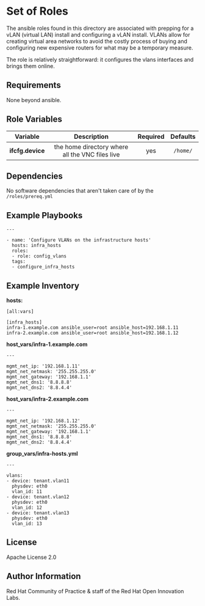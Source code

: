 Set of Roles
============

The ansible roles found in this directory are associated with prepping for a vLAN (virtual LAN) install and configuring a vLAN install. VLANs allow for creating virtual area networks to avoid the costly process of buying and configuring new expensive routers for what may be a temporary measure.

The role is relatively straightforward:  it configures the vlans interfaces and brings them online.

Requirements
------------

None beyond ansible.

Role Variables
--------------
| Variable | Description | Required | Defaults |
|:--------:|:-----------:|:--------:|:--------:|
|**ifcfg.device**| the home directory where all the VNC files live | yes | ``` /home/ ``` |

Dependencies
------------
No software dependencies that aren't taken care of by the ```/roles/prereq.yml```

Example Playbooks
----------------

```
---

- name: 'Configure VLANs on the infrastructure hosts'
  hosts: infra_hosts
  roles:
  - role: config_vlans
  tags:
  - configure_infra_hosts
```

Example Inventory
----------------
**hosts:**
```
[all:vars]

[infra_hosts]
infra-1.example.com ansible_user=root ansible_host=192.168.1.11
infra-2.example.com ansible_user=root ansible_host=192.168.1.12
```
**host_vars/infra-1.example.com**
```
---

mgmt_net_ip: '192.168.1.11'
mgmt_net_netmask: '255.255.255.0'
mgmt_net_gateway: '192.168.1.1'
mgmt_net_dns1: '8.8.8.8'
mgmt_net_dns2: '8.8.4.4'
```

**host_vars/infra-2.example.com**
```
---

mgmt_net_ip: '192.168.1.12'
mgmt_net_netmask: '255.255.255.0'
mgmt_net_gateway: '192.168.1.1'
mgmt_net_dns1: '8.8.8.8'
mgmt_net_dns2: '8.8.4.4'
```

**group_vars/infra-hosts.yml**
```
---

vlans:
- device: tenant.vlan11
  physdev: eth0
  vlan_id: 11
- device: tenant.vlan12
  physdev: eth0
  vlan_id: 12
- device: tenant.vlan13
  physdev: eth0
  vlan_id: 13
```
License
-------

Apache License 2.0


Author Information
------------------

Red Hat Community of Practice & staff of the Red Hat Open Innovation Labs.
